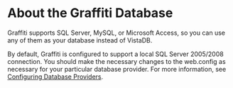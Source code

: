 # About the Graffiti Database

Graffiti supports SQL Server, MySQL, or Microsoft Access, so you can use any of them as your database instead of VistaDB.

By default, Graffiti is configured to support a local SQL Server 2005/2008 connection. You should make the necessary changes to the web.config as necessary for your particular database provider. For more information, see [Configuring Database Providers](Configuring-Database-Providers).